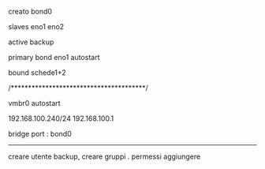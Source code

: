 creato bond0

slaves eno1 eno2

active backup

primary bond eno1
autostart


bound schede1+2

/***************************************/



vmbr0 autostart

192.168.100.240/24
192.168.100.1


bridge port : bond0



--------------------

creare utente backup, creare gruppi . permessi aggiungere


